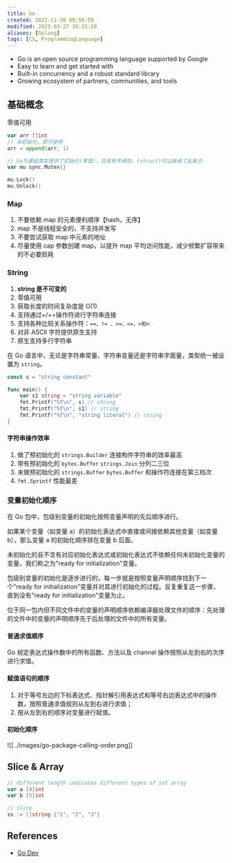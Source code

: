 ```yaml
---
title: Go
created: 2022-11-20 09:56:59
modified: 2023-03-27 10:25:28
aliases: [Golang]
tags: [CS, ProgrammingLanguage]
---
```


- Go is an open source programming language supported by Google
- Easy to learn and get started with
- Built-in concurrency and a robust standard library
- Growing ecosystem of partners, communities, and tools

## 基础概念

零值可用

```go
var arr []int
// 未初始化，即可使用
arr = append(arr, 1)

// Go为基础类型提供了初始化(零值)，且具有传递性。(struct)可以继承了此能力
var mu sync.Mutex{}

mu.Lock()
mu.Unlock()
```

### Map

1. 不要依赖 map 的元素便利顺序【hash，无序】
2. map 不是线程安全的，不支持并发写
3. 不要尝试获取 map 中元素的地址
4. 尽量使用 cap 参数创建 map，以提升 map 平均访问性能，减少频繁扩容带来的不必要损耗

### String

1. **string 是不可变的**
2. 零值可用
3. 获取长度的时间复杂度是 O(1)
4. 支持通过+/+=操作符进行字符串连接
5. 支持各种比较关系操作符：`==、!= 、>=、<=、>和<`
6. 对非 ASCII 字符提供原生支持
7. 原生支持多行字符串

在 Go 语言中，无论是字符串常量、字符串变量还是字符串字面量，类型统一被设置为 `string`。

```go
const s = "string constant"

func main() {
    var s1 string = "string variable"
    fmt.Printf("%T\n", s) // string
    fmt.Printf("%T\n", s1) // string
    fmt.Printf("%T\n", "string literal") // string
}
```

#### 字符串操作效率

1. 做了预初始化的 `strings.Builder` 连接构件字符串的效率最高
2. 带有预初始化的 `bytes.Buffer` `strings.Join` 分列二三位
3. 未做预初始化的 `strings.Buffer` `bytes.Buffer` 和操作符连接在第三档次
4. `fmt.Sprintf` 性能最差

### 变量初始化顺序

在 Go 包中，包级别变量的初始化按照变量声明的先后顺序进行。

如果某个变量（如变量 a）的初始化表达式中直接或间接依赖其他变量（如变量 b），那么变量 a 的初始化顺序排在变量 b 后面。

未初始化的且不含有对应初始化表达式或初始化表达式不依赖任何未初始化变量的变量，我们称之为"ready for initialization"变量。

包级别变量的初始化是逐步进行的，每一步就是按照变量声明顺序找到下一个"ready for initialization"变量并对其进行初始化的过程。反复重复这一步骤，直到没有"ready for initialization"变量为止。

位于同一包内但不同文件中的变量的声明顺序依赖编译器处理文件的顺序：先处理的文件中的变量的声明顺序先于后处理的文件中的所有变量。

#### 普通求值顺序

Go 规定表达式操作数中的所有函数、方法以及 channel 操作按照从左到右的次序进行求值。

#### 赋值语句的顺序

1. 对于等号左边的下标表达式、指针解引用表达式和等号右边表达式中的操作数，按照普通求值规则从左到右进行求值；
2. 按从左到右的顺序对变量进行赋值。

#### 初始化顺序

![[../images/go-package-calling-order.png]]

## Slice & Array

```go
// different length indicates different types of int array
var a [4]int
var b [5]int

// slice
ss := []string {"1", "2", "3"}
```

## References

- [Go Dev](https://go.dev/)
